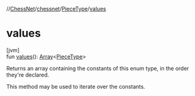 //[ChessNet](../../../index.md)/[chessnet](../index.md)/[PieceType](index.md)/[values](values.md)

# values

[jvm]\
fun [values](values.md)(): [Array](https://kotlinlang.org/api/latest/jvm/stdlib/kotlin/-array/index.html)&lt;[PieceType](index.md)&gt;

Returns an array containing the constants of this enum type, in the order they're declared.

This method may be used to iterate over the constants.
